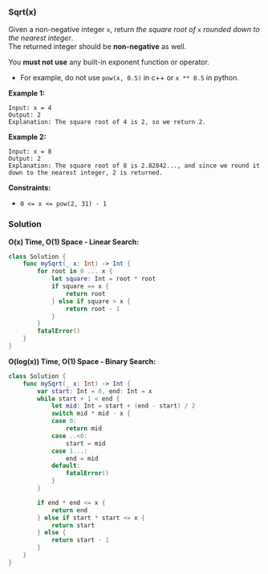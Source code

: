 
### Sqrt(x)

Given a non-negative integer `x`, return _the square root of_ `x` _rounded down to the nearest integer_.</br>
The returned integer should be __non-negative__ as well.

You __must not use__ any built-in exponent function or operator.

* For example, do not use `pow(x, 0.5)` in c++ or `x ** 0.5` in python.

__Example 1:__
```
Input: x = 4
Output: 2
Explanation: The square root of 4 is 2, so we return 2.
```
__Example 2:__
```
Input: x = 8
Output: 2
Explanation: The square root of 8 is 2.82842..., and since we round it down to the nearest integer, 2 is returned.
```

__Constraints:__
* `0 <= x <= pow(2, 31) - 1`

### Solution
__O(x) Time, O(1) Space - Linear Search:__
```Swift
class Solution {
    func mySqrt(_ x: Int) -> Int {
        for root in 0 ... x {
            let square: Int = root * root
            if square == x {
                return root
            } else if square > x {
                return root - 1
            }
        }
        fatalError()
    }
}
```
__O(log(x)) Time, O(1) Space - Binary Search:__
```Swift
class Solution {
    func mySqrt(_ x: Int) -> Int {
        var start: Int = 0, end: Int = x
        while start + 1 < end {
            let mid: Int = start + (end - start) / 2
            switch mid * mid - x {
            case 0:
                return mid
            case ..<0:
                start = mid
            case 1...:
                end = mid
            default:
                fatalError()
            }
        }

        if end * end <= x {
            return end
        } else if start * start <= x {
            return start
        } else {
            return start - 1
        }
    }
}
```